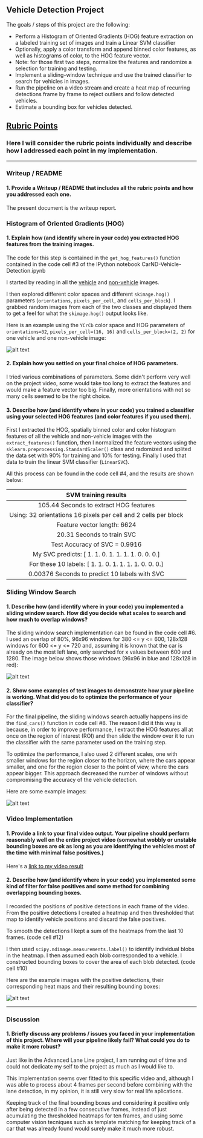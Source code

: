 
## **Vehicle Detection Project**

The goals / steps of this project are the following:

* Perform a Histogram of Oriented Gradients (HOG) feature extraction on a labeled training set of images and train a Linear SVM classifier
* Optionally, apply a color transform and append binned color features, as well as histograms of color, to the HOG feature vector. 
* Note: for those first two steps, normalize the features and randomize a selection for training and testing.
* Implement a sliding-window technique and use the trained classifier to search for vehicles in images.
* Run the pipeline on a video stream and create a heat map of recurring detections frame by frame to reject outliers and follow detected vehicles.
* Estimate a bounding box for vehicles detected.

[//]: # (Image References)
[hog]: ./output_images/hog.png
[windows]: ./output_images/windows.png
[pipeline_final]: ./output_images/pipeline_final.png
[pipeline]: ./output_images/pipeline.png


## [Rubric Points](https://review.udacity.com/#!/rubrics/513/view)
### Here I will consider the rubric points individually and describe how I addressed each point in my implementation.  

---
### Writeup / README

#### 1. Provide a Writeup / README that includes all the rubric points and how you addressed each one. 

The present document is the writeup report.

### Histogram of Oriented Gradients (HOG)

#### 1. Explain how (and identify where in your code) you extracted HOG features from the training images.

The code for this step is contained in the `get_hog_features()` function contained in the code cell #3 of the IPython notebook CarND-Vehicle-Detection.ipynb

I started by reading in all the [vehicle](https://s3.amazonaws.com/udacity-sdc/Vehicle_Tracking/vehicles.zip) and [non-vehicle](https://s3.amazonaws.com/udacity-sdc/Vehicle_Tracking/non-vehicles.zip) images. 

I then explored different color spaces and different `skimage.hog()` parameters (`orientations`, `pixels_per_cell`, and `cells_per_block`).  I grabbed random images from each of the two classes and displayed them to get a feel for what the `skimage.hog()` output looks like.

Here is an example using the `YCrCb` color space and HOG parameters of `orientations=32`, `pixels_per_cell=(16, 16)` and `cells_per_block=(2, 2)` for one vehicle and one non-vehicle image:

![alt text][hog]

#### 2. Explain how you settled on your final choice of HOG parameters.

I tried various combinations of parameters. Some didn't perform very well on the project video, some would take too long to extract the features and would make a feature vector too big. Finally, more orientations with not so many cells seemed to be the right choice.

#### 3. Describe how (and identify where in your code) you trained a classifier using your selected HOG features (and color features if you used them).

First I extracted the HOG, spatially binned color and color histogram features of all the vehicle and non-vehicle images with the `extract_features()` function, then I normalized the feature vectors using the `sklearn.preprocessing.StandardScaler()` class and radomized and splited the data set with 90% for training and 10% for testing. Finally I used that data to train the linear SVM classifier (`LinearSVC`).

All this process can be found in the code cell #4, and the results are shown below:

|SVM training results                                           |
|:-------------------------------------------------------------:|
|105.44 Seconds to extract HOG features                         |
|Using: 32 orientations 16 pixels per cell and 2 cells per block|
|Feature vector length: 6624                                    |
|20.31 Seconds to train SVC                                     |
|Test Accuracy of SVC =  0.9916                                 |
|My SVC predicts:  [ 1.  1.  0.  1.  1.  1.  1.  0.  0.  0.]    |
|For these 10 labels:  [ 1.  1.  0.  1.  1.  1.  1.  0.  0.  0.]|
|0.00376 Seconds to predict 10 labels with SVC                  |


### Sliding Window Search

#### 1. Describe how (and identify where in your code) you implemented a sliding window search.  How did you decide what scales to search and how much to overlap windows?

The sliding window search implementation can be found in the code cell #6. I used an overlap of 80%, 96x96 windows for 380 <= y <= 600,  128x128 windows for 600 <= y <= 720 and, assuming it is known that the car is already on the most left lane, only searched for x values between 600 and 1280. The image below shows those windows (96x96 in blue and 128x128 in red):

![alt text][windows]

#### 2. Show some examples of test images to demonstrate how your pipeline is working.  What did you do to optimize the performance of your classifier?

For the final pipeline, the sliding windows search actually happens inside the `find_cars()` function in code cell #8. The reason I did it this way is because, in order to improve performance, I extract the HOG features all at once on the region of interest (ROI) and then slide the window over it to run the classifier with the same parameter used on the training step.

To optimize the performance, I also used 2 different scales, one with smaller windows for the region closer to the horizon, where the cars appear smaller, and one for the region closer to the point of view, where the cars appear bigger. This approach decreased the number of windows without compromising the accuracy of the vehicle detection.

Here are some example images:

![alt text][pipeline]


### Video Implementation

#### 1. Provide a link to your final video output.  Your pipeline should perform reasonably well on the entire project video (somewhat wobbly or unstable bounding boxes are ok as long as you are identifying the vehicles most of the time with minimal false positives.)

Here's a [link to my video result](https://youtu.be/S-X4RgHT7rg)

#### 2. Describe how (and identify where in your code) you implemented some kind of filter for false positives and some method for combining overlapping bounding boxes.

I recorded the positions of positive detections in each frame of the video. From the positive detections I created a heatmap and then thresholded that map to identify vehicle positions and discard the false positives.

To smooth the detections I kept a sum of the heatmaps from the last 10 frames. (code cell #12)

I then used `scipy.ndimage.measurements.label()` to identify individual blobs in the heatmap. I then assumed each blob corresponded to a vehicle. I constructed bounding boxes to cover the area of each blob detected. (code cell #10)

Here are the example images with the positive detections, their corresponding heat maps and their resulting bounding boxes:

![alt text][pipeline_final]


---

### Discussion

#### 1. Briefly discuss any problems / issues you faced in your implementation of this project.  Where will your pipeline likely fail?  What could you do to make it more robust?

Just like in the Advanced Lane Line project, I am running out of time and could not dedicate my self to the project as much as I would like to.

This implementation seems over fitted to this specific video and, although I was able to process about 4 frames per second before combining with the lane detection, in my opinion, it is still very slow for real life aplications.

Keeping track of the final bounding boxes and considering it positive only after being detected in a few consecutive frames, instead of just acumulating the thresholded heatmaps for ten frames, and using some computer vision tecniques such as template matching for keeping track of a car that was already found would surely make it much more robust.

